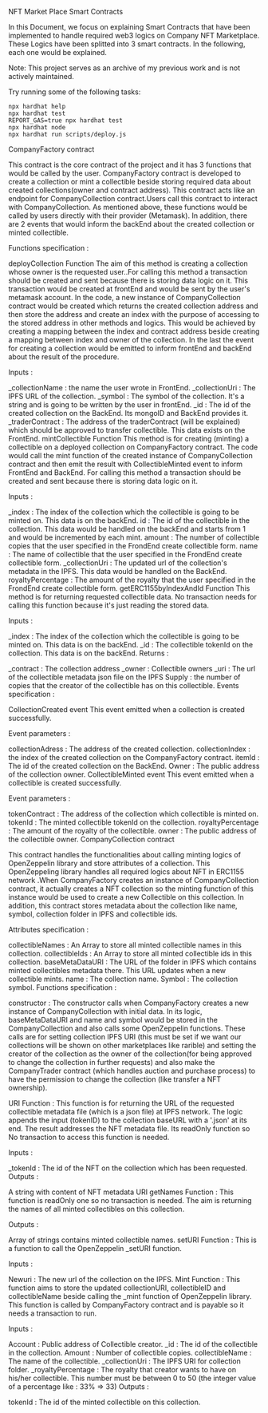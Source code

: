 NFT Market Place Smart Contracts

In this Document, we focus on explaining Smart Contracts that have been implemented to handle required web3 logics on Company NFT Marketplace. These Logics have been splitted into 3 smart contracts. In the following, each one would be explained.

Note: This project serves as an archive of my previous work and is not actively maintained.

Try running some of the following tasks:

```shell
npx hardhat help
npx hardhat test
REPORT_GAS=true npx hardhat test
npx hardhat node
npx hardhat run scripts/deploy.js
```



CompanyFactory contract

This contract is the core contract of the project and it has 3 functions that would be called by the user. CompanyFactory contract is developed to create a collection or mint a collectible beside storing required data about created collections(owner and contract address). This contract acts like an endpoint for CompanyCollection contract.Users call this contract to interact with CompanyCollection. As mentioned above, these functions would be called by users directly with their provider (Metamask). In addition, there are 2 events that would inform the backEnd about the created collection or minted collectible.

Functions specification :

deployCollection Function
The aim of this method is creating a collection whose owner is the requested user..For calling this method a transaction should be created and sent because there is storing data logic on it. This transaction would be created at frontEnd and would be sent by the user's metamask account. In the code, a new instance of CompanyCollection contract would be created which returns the created collection address and then store the address and create an index with the purpose of accessing to the stored address in other methods and logics. This would be achieved by creating a mapping between the index and contract address beside creating a mapping between index and owner of the collection. In the last the event for creating a collection would be emitted to inform frontEnd and backEnd about the result of the procedure.

Inputs :

_collectionName : the name the user wrote in FrontEnd.
_collectionUri : The IPFS URL of the collection.
_symbol : The symbol of the collection. It's a string and is going to be written by the user in frontEnd.
_id : The id of the created collection on the BackEnd. Its mongoID and BackEnd provides it.
_traderContract : The address of the traderContract (will be explained) which should be approved to transfer collectible. This data exists on the FrontEnd.
mintCollectible Function
This method is for creating (minting) a collectible on a deployed collection on CompanyFactory contract. The code would call the mint function of the created instance of CompanyCollection contract and then emit the result with CollectibleMinted event to inform FrontEnd and BackEnd. For calling this method a transaction should be created and sent because there is storing data logic on it.

Inputs :

_index : The index of the collection which the collectible is going to be minted on. This data is on the backEnd.
id : The id of the collectible in the collection. This data would be handled on the backEnd and starts from 1 and would be incremented by each mint.
amount : The number of collectible copies that the user specified in the FrondEnd create collectible form.
name : The name of collectible that the user specified in the FrondEnd create collectible form.
_collectionUri : The updated url of the collection's metadata in the IPFS. This data would be handled on the BackEnd.
royaltyPercentage : The amount of the royalty that the user specified in the FrondEnd create collectible form.
getERC1155byIndexAndId Function
This method is for returning requested collectible data. No transaction needs for calling this function because it's just reading the stored data.

Inputs :

_index : The index of the collection which the collectible is going to be minted on. This data is on the backEnd.
_id : The collectible tokenId on the collection. This data is on the backEnd.
Returns :

_contract : The collection address
_owner : Collectible owners
_uri : The url of the collectible metadata json file on the IPFS
Supply : the number of copies that the creator of the collectible has on this collectible.
Events specification :

CollectionCreated event
This event emitted when a collection is created successfully.

Event parameters :

collectionAdress : The address of the created collection.
collectionIndex : the index of the created collection on the CompanyFactory contract.
itemId : The id of the created collection on the BackEnd.
Owner : The public address of the collection owner.
CollectibleMinted event
This event emitted when a collectible is created successfully.

Event parameters :

tokenContract : The address of the collection which collectible is minted on.
tokenId : The minted collectible tokenId on the collection.
royaltyPercentage : The amount of the royalty of the collectible.
owner : The public address of the collectible owner.
CompanyCollection contract

This contract handles the functionalities about calling minting logics of OpenZeppelin library and store attributes of a collection. This OpenZeppeling library handles all required logics about NFT in ERC1155 network .When CompanyFactory creates an instance of CompanyCollection contract, it actually creates a NFT collection so the minting function of this instance would be used to create a new Collectible on this collection. In addition, this contract stores metadata about the collection like name, symbol, collection folder in IPFS and collectible ids.

Attributes specification :

collectibleNames : An Array to store all minted collectible names in this collection.
collectibleIds : An Array to store all minted collectible ids in this collection.
baseMetaDataURI : The URL of the folder in IPFS which contains minted collectibles metadata there. This URL updates when a new collectible mints.
name : The collection name.
Symbol : The collection symbol.
Functions specification :

constructor :
The constructor calls when CompanyFactory creates a new instance of CompanyCollection with initial data. In its logic, baseMetaDataURI and name and symbol would be stored in the CompanyCollection and also calls some OpenZeppelin functions. These calls are for setting collection IPFS URI (this must be set if we want our collections will be shown on other marketplaces like rarible) and setting the creator of the collection as the owner of the collection(for being approved to change the collection in further requests) and also make the CompanyTrader contract (which handles auction and purchase process) to have the permission to change the collection (like transfer a NFT ownership).

URI Function :
This function is for returning the URL of the requested collectible metadata file (which is a json file) at IPFS network. The logic appends the input (tokenID) to the collection baseURL with a '.json' at its end. The result addresses the NFT metadata file. Its readOnly function so No transaction to access this function is needed.

Inputs :

_tokenId : The id of the NFT on the collection which has been requested.
Outputs :

A string with content of NFT metadata URI
getNames Function :
This function is readOnly one so no transaction is needed. The aim is returning the names of all minted collectibles on this collection.

Outputs :

Array of strings contains minted collectible names.
setURI Function :
This is a function to call the OpenZeppelin _setURI function.

Inputs :

Newuri : The new url of the collection on the IPFS.
Mint Function :
This function aims to store the updated collectionURI, collectibleID and collectibleName beside calling the _mint function of OpenZeppelin library. This function is called by CompanyFactory contract and is payable so it needs a transaction to run.

Inputs :

Account : Public address of Collectible creator.
_id : The id of the collectible in the collection.
Amount : Number of collectible copies.
collectibleName : The name of the collectible.
_collectionUri : The IPFS URI for collection folder.
_royaltyPercentage : The royalty that creator wants to have on his/her collectible. This number must be between 0 to 50 (the integer value of a percentage like : 33% => 33)
Outputs :

tokenId : The id of the minted collectible on this collection.
